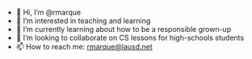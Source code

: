 - 👋 Hi, I’m @rmarque
- 👀 I’m interested in teaching and learning
- 🌱 I’m currently learning about how to be a responsible grown-up
- 💞️ I’m looking to collaborate on CS lessons for high-schools students
- 📫 How to reach me: rmarque@lausd.net

<!---
rmarque/rmarque is a ✨ special ✨ repository because its `README.md` (this file) appears on your GitHub profile.
You can click the Preview link to take a look at your changes.
--->
